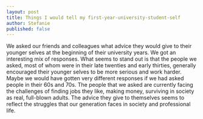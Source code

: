 ```yaml
---
layout: post
title: Things I would tell my first-year-university-student-self
author: Stefanie
published: false
---
```

We asked our friends and colleagues what advice they would give to their younger selves at the beginning of their university years. We got an interesting mix of responses. What seems to stand out is that the people we asked, most of whom were in their late twenties and early thirties, generally encouraged their younger selves to be more serious and work harder. Maybe we would have gotten very different responses if we had asked people in their 60s and 70s. The people that we asked are currently facing the challenges of finding jobs they like, making money, surviving in society as real, full-blown adults. The advice they give to themselves seems to reflect the struggles that our generation faces in society and professional life. 

